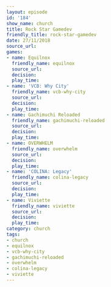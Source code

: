 ```yaml
---
layout: episode
id: '184'
show_name: church
title: Rock Star Gamedev
friendly_title: rock-star-gamedev
date: 27/11/2018
source_url: 
games:
- name: Equilnox
  friendly_name: equilnox
  source_url: 
  decision: 
  play_time: 
- name: 'VCB: Why City'
  friendly_name: vcb-why-city
  source_url: 
  decision: 
  play_time: 
- name: Gachimuchi Reloaded
  friendly_name: gachimuchi-reloaded
  source_url: 
  decision: 
  play_time: 
- name: OVERWHELM
  friendly_name: overwhelm
  source_url: 
  decision: 
  play_time: 
- name: 'COLINA: Legacy'
  friendly_name: colina-legacy
  source_url: 
  decision: 
  play_time: 
- name: Viviette
  friendly_name: viviette
  source_url: 
  decision: 
  play_time: 
category: church
tags:
- church
- equilnox
- vcb-why-city
- gachimuchi-reloaded
- overwhelm
- colina-legacy
- viviette
---
```

